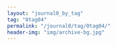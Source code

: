 ```yaml
---
layout: "journal0_by_tag"
tag: "0tag04"
permalink: "/journal0/tag/0tag04/"
header-img: "img/archive-bg.jpg"
---
```

